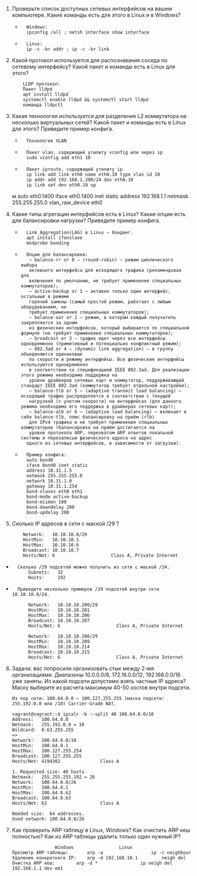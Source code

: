 1.	Проверьте список доступных сетевых интерфейсов на вашем компьютере. Какие команды есть для этого в Linux и в Windows?
	
	-		Windows:	
			ipconfig /all ; netsh interface show interface	
	-		Linux:	
			ip -c -br addr ; ip -c -br link  

2.	Какой протокол используется для распознавания соседа по сетевому интерфейсу? Какой пакет и команды есть в Linux для этого?

			LLDP протокол:
			Пакет lldpd
			apt install lldpd
			systemctl enable lldpd && systemctl start lldpd
			команда lldpctl
	
3.	Какая технология используется для разделения L2 коммутатора на несколько виртуальных сетей? Какой пакет и команды есть в Linux для этого? Приведите пример конфига.
	- 		Технология VLAN
	-		Пакет vlan, содержащий утилиту vconfig или через ip
			sudo vconfig add eth1 10
	-		Пакет iproute, содержащий утилиту ip
			ip link add link eth0 name eth0.10 type vlan id 10
			ip addr add 192.168.1.200/24 dev eth0.10
			ip link set dev eth0.10 up

	м
			auto eth0.1400
			iface eth0.1400 inet static
			address 192.168.1.1
			netmask 255.255.255.0
			vlan_raw_device eth0
		
		
4.	Какие типы агрегации интерфейсов есть в Linux? Какие опции есть для балансировки нагрузки? Приведите пример конфига.
	
	-		Link Aggregation(LAG) в Linux – бондинг. 
			apt install ifenslave
			modprobe bonding
	
	-		Опции для балансировки:
			 — balance-rr or 0 — (round-robin) — режим циклического выбора
			 активного интерфейса для исходящего трафика (рекомендован для
			 включения по умолчанию, не требует применения специальных коммутаторов);
			 — active-backup or 1 — активен только один интерфейс, остальные в режиме
			 горячей замены (самый простой режим, работает с любым оборудованием, не
			 требует применения специальных коммутаторов);
			 — balance-xor or 2 — режим, в котором каждый получатель закрепляется за одним
			 из физических интерфейсов, который выбирается по специальной формуле (не требует применения специальных коммутаторов);
			 — broadcast or 3 — трафик идет через все интерфейсы одновременно (примитивный и потенциально конфликтный режим);
			 — 802.3ad or 4 — (dynamic link aggregation) — в группу объединяются одинаковые
			 по скорости и режиму интерфейсы. Все физические интерфейсы используются одновременно
			 в соответствии со спецификацией IEEE 802.3ad. Для реализации этого режима необходима поддержка на
			 уровне драйверов сетевых карт и коммутатор, поддерживающий стандарт IEEE 802.3ad (коммутатор требует отдельной настройки);
			 — balance-tlb or 5 — (adaptive transmit load balancing) — исходящий трафик распределяется в соответствии с текущей
			 нагрузкой (с учетом скорости) на интерфейсах (для данного режима необходима его поддержка в драйверах сетевых карт);
			 — balance-alb or 6 — (adaptive load balancing) — включает в себя balance-tlb, плюс балансировку на приём (rlb) 
			 для IPv4 трафика и не требует применения специальных коммутаторов (балансировка на приём достигается на
			 уровне протокола ARP, перехватом ARP ответов локальной системы и перезаписью физического адреса на адрес 
			одного из сетевых интерфейсов, в зависимости от загрузки).
	-		Пример конфига:
			auto bond0
			iface bond0 inet static
			address 10.31.1.5
			netmask 255.255.255.0
			network 10.31.1.0
			gateway 10.31.1.254
			bond-slaves eth0 eth1
			bond-mode active-backup
			bond-miimon 100
			bond-downdelay 200
			bond-updelay 200
	
	
5.	Сколько IP адресов в сети с маской /29 ?  

			Network:   10.10.10.0/29        
			HostMin:   10.10.10.1           
			HostMax:   10.10.10.6           
			Broadcast: 10.10.10.7           
			Hosts/Net: 6                     Class A, Private Internet
		
-		Сколько /29 подсетей можно получить из сети с маской /24.
			Subnets:   32
			Hosts:     192
		
-		Приведите несколько примеров /29 подсетей внутри сети 10.10.10.0/24.

			Network:   10.10.10.200/29     
			HostMin:   10.10.10.201         
			HostMax:   10.10.10.206         
			Broadcast: 10.10.10.207         
			Hosts/Net: 6                     Class A, Private Internet

			Network:   10.10.10.208/29      
			HostMin:   10.10.10.209         
			HostMax:   10.10.10.214         
			Broadcast: 10.10.10.215        
			Hosts/Net: 6                     Class A, Private Internet

6.	Задача: вас попросили организовать стык между 2-мя организациями. Диапазоны 10.0.0.0/8, 172.16.0.0/12, 192.168.0.0/16
 уже заняты. Из какой подсети допустимо взять частные IP адреса? Маску выберите из расчета максимум 40-50 хостов внутри подсети.
		
		Из под сети: 100.64.0.0 — 100.127.255.255 (маска подсети: 255.192.0.0 или /10) Carrier-Grade NAT.
		
		vagrant@vagrant:~$ ipcalc -b --split 40 100.64.0.0/10
		Address:   100.64.0.0
		Netmask:   255.192.0.0 = 10
		Wildcard:  0.63.255.255
		=>
		Network:   100.64.0.0/10
		HostMin:   100.64.0.1
		HostMax:   100.127.255.254
		Broadcast: 100.127.255.255
		Hosts/Net: 4194302               Class A

		1. Requested size: 40 hosts
		Netmask:   255.255.255.192 = 26
		Network:   100.64.0.0/26
		HostMin:   100.64.0.1
		HostMax:   100.64.0.62
		Broadcast: 100.64.0.63
		Hosts/Net: 62                    Class A

		Needed size:  64 addresses.
		Used network: 100.64.0.0/26
7.	Как проверить ARP таблицу в Linux, Windows? Как очистить ARP кеш полностью? Как из ARP таблицы удалить только один нужный IP?

						Windows					Linux
		Просмотр ARP таблицы:	 	arp -a				    ip -c neighbour
		Удаление конкретного IP: 	arp -d 192.168.10.1		    neigh del
		Очистка ARP кеш: 		arp -d *			    ip neigh del 192.168.1.1 dev em1	

										
		
		
